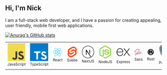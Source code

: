 ## Hi, I'm Nick 

I am a full-stack web developer, and I have a passion for creating appealing, user friendly, mobile first web applications.

[![Anurag's GitHub stats](https://github-readme-stats.vercel.app/api?username=nbur4556&show_icons=true&theme=dark)](https://github.com/anuraghazra/github-readme-stats)

<table>
  <tr width="100vw">
    <td>
      <div align="center"><img src="https://github.com/devicons/devicon/blob/master/icons/javascript/javascript-original.svg"></div>
      <div align="center"><sup>JavaScript</sup></div>
    </td>
    <td>
      <div align="center"><img src="https://github.com/devicons/devicon/blob/master/icons/typescript/typescript-original.svg"></div>
      <div align="center"><sup>TypeScript</sup></div>
    </td>
    <td>
      <div align="center"><img src="https://github.com/devicons/devicon/blob/master/icons/react/react-original.svg"></div>
      <div align="center"><sup>React</sup></div>
    </td>
    <td>
      <div align="center"><img src="https://github.com/devicons/devicon/blob/master/icons/svelte/svelte-original.svg"></div>
      <div align="center"><sup>Svelte</sup></div>
    </td>
    <td>
      <div align="center"><img src="https://github.com/devicons/devicon/blob/master/icons/nextjs/nextjs-line.svg"></div>
      <div align="center"><sup>NextJS</sup></div>
    </td>    
    <td>
      <div align="center"><img src="https://github.com/devicons/devicon/blob/master/icons/nodejs/nodejs-original.svg"></div>
      <div align="center"><sup>NodeJS</sup></div>
    </td>
    <td>
      <div align="center"><img src="https://github.com/devicons/devicon/blob/master/icons/express/express-original.svg"></div>
      <div align="center"><sup>Express</sup></div>
    </td>
    <td>
      <div align="center"><img src="https://github.com/devicons/devicon/blob/master/icons/sass/sass-original.svg"></div>
      <div align="center"><sup>Sass</sup></div>
    </td>
    <td>
      <div align="center"><img src="https://github.com/devicons/devicon/blob/master/icons/rust/rust-plain.svg"></div>
      <div align="center"><sup>Rust</sup></div>
    </td>
    <td>
      <div align="center"><img src="https://github.com/devicons/devicon/blob/master/icons/postgresql/postgresql-original.svg"></div>
      <div align="center"><sup>Postgres</sup></div>
    </td>
    <td>
      <div align="center"><img src="https://github.com/devicons/devicon/blob/master/icons/mongodb/mongodb-original.svg"></div>
      <div align="center"><sup>MongoDB</sup></div>
    </td>
    <td>
      <div align="center"><img src="https://github.com/devicons/devicon/blob/master/icons/tailwindcss/tailwindcss-plain.svg"></div>
      <div align="center"><sup>Tailwind</sup></div>
    </td>
    <td>
      <div align="center"><img src="https://github.com/devicons/devicon/blob/master/icons/jquery/jquery-original.svg"></div>
      <div align="center"><sup>jQuery</sup></div>
    </td>
  </tr>
</table>

